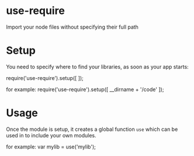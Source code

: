 use-require
===

Import your node files without specifying their full path


Setup
=
You need to specify where to find your libraries, as soon as your app starts:

require('use-require').setup([ <TheDirectoryContainingYourCode> ]);

for example:
require('use-require').setup([ __dirname + '/code' ]);

Usage
=
Once the module is setup, it creates a global function `use` which can be used in to include your own modules. 

for example:
var mylib = use('mylib');

